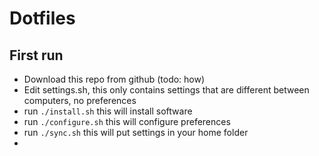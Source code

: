 # Dotfiles
## First run
- Download this repo from github (todo: how)
- Edit settings.sh, this only contains settings that are different between computers, no preferences
- run `./install.sh` this will install software
- run `./configure.sh` this will configure preferences
- run `./sync.sh` this will put settings in your home folder
- 